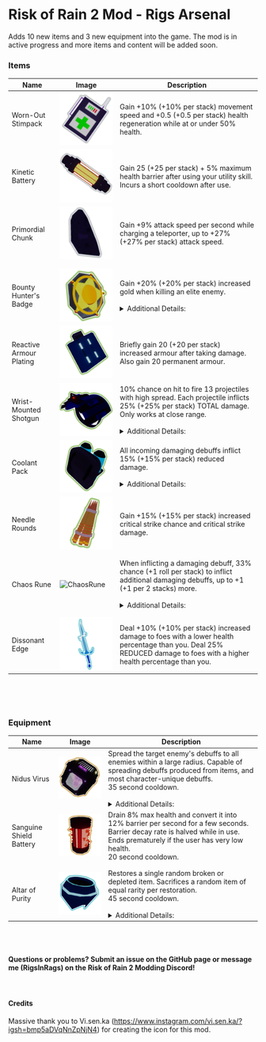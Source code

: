 # Risk of Rain 2 Mod - Rigs Arsenal
Adds 10 new items and 3 new equipment into the game. The mod is in active progress and more items and content will be added soon.

### Items
| Name | Image | Description |
| ---------- | ---------- | ---------- |
| Worn-Out Stimpack | ![Worn Out Stimpack](https://raw.githubusercontent.com/The-Liam-Blair/Risk-of-Rain-2-RigsArsenal/main/UnityProject/Assets/Materials/Item/WornOutStimpack/WornOutStimpack.png) | Gain +10% (+10% per stack) movement speed and +0.5 (+0.5 per stack) health regeneration while at or under 50% health. |
| Kinetic Battery | ![Kinetic Battery](https://raw.githubusercontent.com/The-Liam-Blair/Risk-of-Rain-2-RigsArsenal/main/UnityProject/Assets/Materials/Item/KineticBattery/KineticBattery.PNG) | Gain 25 (+25 per stack) + 5% maximum health barrier after using your utility skill. Incurs a short cooldown after use. |
| Primordial Chunk | ![Primordial Chunk](https://raw.githubusercontent.com/The-Liam-Blair/Risk-of-Rain-2-RigsArsenal/main/UnityProject/Assets/Materials/Item/PrimordialChunk/PrimordialChunk.png) | Gain +9% attack speed per second while charging a teleporter, up to +27% (+27% per stack) attack speed. |
||||
||||
| Bounty Hunter's Badge | ![Bounty Hunter's Badge](https://raw.githubusercontent.com/The-Liam-Blair/Risk-of-Rain-2-RigsArsenal/main/UnityProject/Assets/Materials/Item/BountyHunterBadge/BountyHunterBadge.png) | Gain +20% (+20% per stack) increased gold when killing an elite enemy.<br><br><details> <summary> Additional Details:</summary> <br> - Hyperbolic scaling, approaching +100% gold gain. </details> |
| Reactive Armour Plating | ![Reactive Armour Plating](https://raw.githubusercontent.com/The-Liam-Blair/Risk-of-Rain-2-RigsArsenal/main/UnityProject/Assets/Materials/Item/ReactiveArmourPlate/ReactiveArmourPlating.png) | Briefly gain 20 (+20 per stack) increased armour after taking damage. Also gain 20 permanent armour. |
| Wrist-Mounted Shotgun | ![Wrist-Mounted Shotgun](https://raw.githubusercontent.com/The-Liam-Blair/Risk-of-Rain-2-RigsArsenal/main/UnityProject/Assets/Materials/Item/WristMountedShotgun/WristMountedShotgun.png) | 10% chance on hit to fire 13 projectiles with high spread. Each projectile inflicts 25% (+25% per stack) TOTAL damage. Only works at close range. <br><br><details> <summary> Additional Details:</summary> <br>- Includes configurable range indicator.<br>- Shares a proc mask with AtG Missile Mk. 1 and will override it if the foe was within range.</details>|
| Coolant Pack| ![Coolant Pack](https://raw.githubusercontent.com/The-Liam-Blair/Risk-of-Rain-2-RigsArsenal/main/UnityProject/Assets/Materials/Item/CoolantPack/CoolantPack.png) | All incoming damaging debuffs inflict 15% (+15% per stack) reduced damage. <br><br><details> <summary> Additional Details:</summary> <br> - Hyperbolic scaling, approaching -100% incoming damaging debuff damage. </details> |
| Needle Rounds | ![Needle Rounds](https://raw.githubusercontent.com/The-Liam-Blair/Risk-of-Rain-2-RigsArsenal/main/UnityProject/Assets/Materials/Item/NeedleRounds/NeedleRounds.png) | Gain +15% (+15% per stack) increased critical strike chance and critical strike damage. |
||||
||||
| Chaos Rune | ![ChaosRune](https://raw.githubusercontent.com/The-Liam-Blair/Raisk-of-Rain-2-RigsArsenal/main/UnityProject/Assets/Materials/Item/ChaosRune/ChaosRune.png) | When inflicting a damaging debuff, 33% chance (+1 roll per stack) to inflict additional damaging debuffs, up to +1 (+1 per 2 stacks) more. <br><br><details> <summary> Additional Details:</summary> <br>- Can inflict bleed, burn, Acrid's blight and collapse.</details> |
||||
||||
| Dissonant Edge | ![Dissonant Edge](https://raw.githubusercontent.com/The-Liam-Blair/Risk-of-Rain-2-RigsArsenal/main/UnityProject/Assets/Materials/Item/DissonantEdge/DissonantEdge.png) | Deal +10% (+10% per stack) increased damage to foes with a lower health percentage than you. Deal 25% REDUCED damage to foes with a higher health percentage than you. |

<br><br><br>

### Equipment
| Name | Image | Description |
| ---------- | ---------- | ---------- |
| Nidus Virus | ![Nidus Virus](https://raw.githubusercontent.com/The-Liam-Blair/Risk-of-Rain-2-RigsArsenal/main/UnityProject/Assets/Materials/Equipment/NidusVirus/NidusVirus.png) | Spread the target enemy's debuffs to all enemies within a large radius. Capable of spreading debuffs produced from items, and most character-unique debuffs.<br>35 second cooldown.<br><br><details><summary>Additional Details:</summary><br>- Can spread all character-unique damage over time debuffs.<br>-  Can spread Rex's weakness and fruiting. Cannot spread entangle.<br>-  Cannot spread Mercenary's expose. |
| Sanguine Shield Battery | ![Sanguine Shield Battery](https://raw.githubusercontent.com/The-Liam-Blair/Risk-of-Rain-2-RigsArsenal/main/UnityProject/Assets/Materials/Equipment/SanguineShieldBattery/SanguineShieldBattery.png) |  Drain 8% max health and convert it into 12% barrier per second for a few seconds. Barrier decay rate is halved while in use. Ends prematurely if the user has very low health.<br>20 second cooldown. |
||||
||||
| Altar of Purity | ![Purity Altar](https://raw.githubusercontent.com/The-Liam-Blair/Risk-of-Rain-2-RigsArsenal/main/UnityProject/Assets/Materials/Equipment/PurityAltar/PurityAltar.png) | Restores a single random broken or depleted item. Sacrifices a random item of equal rarity per restoration.<br>45 second cooldown.<br><br><details> <summary> Additional Details:</summary> <br>- Can sacrifice a random common item to restore Power Elixirs, Delicate Watches, and cure tonic afflictions.<br>- Can sacrifice a random legendary item to restore Dio's Best Friend and Pluripotent Larva.<br>- Void items can also be used for sacrifice.</details> |

<br><br>

#### Questions or problems? Submit an issue on the GitHub page or message me (RigsInRags) on the Risk of Rain 2 Modding Discord!

<br>

#### Credits
Massive thank you to Vi.sen.ka (https://www.instagram.com/vi.sen.ka/?igsh=bmp5aDVqNnZpNjN4) for creating the icon for this mod.